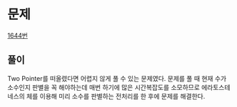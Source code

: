 # 문제
[1644번](https://www.acmicpc.net/problem/1644)

## 풀이
Two Pointer를 떠올렸다면 어렵지 않게 풀 수 있는 문제였다. 문제를 풀 때 현재 수가 소수인지 판별을 꼭 해야하는데 매번 하기에 많은 시간복잡도를 소모하므로 에라토스테네스의 체를 이용해 미리 소수를 판별하는 전처리를 한 후에 문제를 해결한다.

